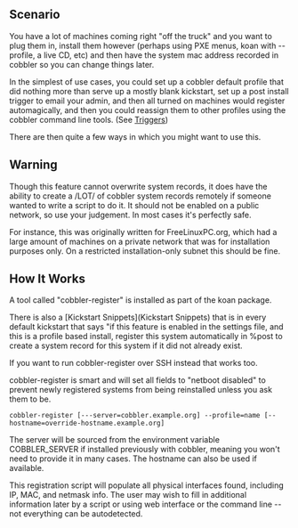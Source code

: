 ## Scenario

You have a lot of machines coming right "off the truck" and you
want to plug them in, install them however (perhaps using PXE
menus, koan with --profile, a live CD, etc) and then have the
system mac address recorded in cobbler so you can change things
later.

In the simplest of use cases, you could set up a cobbler default
profile that did nothing more than serve up a mostly blank
kickstart, set up a post install trigger to email your admin, and
then all turned on machines would register automagically, and then
you could reassign them to other profiles using the cobbler command
line tools. (See [Triggers](Triggers))

There are then quite a few ways in which you might want to use
this.

## Warning

Though this feature cannot overwrite system records, it does have
the ability to create a /LOT/ of cobbler system records remotely if
someone wanted to write a script to do it. It should not be enabled
on a public network, so use your judgement. In most cases it's
perfectly safe.

For instance, this was originally written for FreeLinuxPC.org,
which had a large amount of machines on a private network that was
for installation purposes only. On a restricted installation-only
subnet this should be fine.

## How It Works

A tool called "cobbler-register" is installed as part of the koan
package.

There is also a
[Kickstart Snippets](Kickstart Snippets) that is in
every default kickstart that says "if this feature is enabled in
the settings file, and this is a profile based install, register
this system automatically in %post to create a system record for
this system if it did not already exist.

If you want to run cobbler-register over SSH instead that works
too.

cobbler-register is smart and will set all fields to "netboot
disabled" to prevent newly registered systems from being
reinstalled unless you ask them to be.

    cobbler-register [---server=cobbler.example.org] --profile=name [--hostname=override-hostname.example.org]

The server will be sourced from the environment variable
COBBLER\_SERVER if installed previously with cobbler, meaning you
won't need to provide it in many cases. The hostname can also be
used if available.

This registration script will populate all physical interfaces
found, including IP, MAC, and netmask info. The user may wish to
fill in additional information later by a script or using
web interface or the
command line -- not everything can be autodetected.
